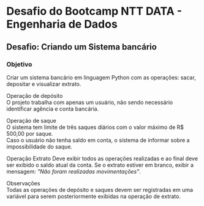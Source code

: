 # Desafio do Bootcamp NTT DATA - Engenharia de Dados #

## Desafio: Criando um Sistema bancário ##

### Objetivo ###
<p>Criar um sistema bancário em linguagem Python com as operações: sacar, depositar e visualizar extrato.</p>

<p><bold>Operação de depósito</bold><br>
O projeto trabalha com apenas um usuário, não sendo necessário identificar agência e conta bancária.</p>

<p><bold>Operação de saque</bold><br>
O sistema tem limite de três saques diários com o valor máximo de R$ 500,00 por saque.<br>
Caso o usuário não tenha saldo em conta, o sistema de informar sobre a impossibilidade do saque.</p>

<p><bold>Operação Extrato</bold>
Deve exibir todos as operações realizadas e ao final deve ser exibido o saldo atual da conta. Se
o extrato estiver em branco, exibir a mensagem: <i>"Não foram realizadas movimentações"</i>.</p>

<p><bold>Observações</bold><br>
Todas as operações de depósito e saques devem ser registradas em uma variável para serem posteriormente 
exibidas na operação de extrato.</p>
